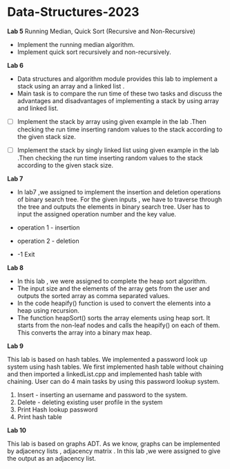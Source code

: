 # Data-Structures-2023
**Lab 5** 
Running Median, Quick Sort (Recursive and Non-Recursive)

- Implement the running median algorithm.
- Implement quick sort recursively and non-recursively.

**Lab 6**

 - Data structures and algorithm module provides this lab to implement a stack using an array and a linked list .
 -  Main task is to compare the run time of these two tasks and discuss the advantages and disadvantages of implementing a stack by using array and linked list.
 
 
 
 - [ ] Implement the stack by array using given example in the lab .Then checking the run time inserting random values to the stack according to the given stack size.
 - [ ] Implement the stack by singly linked list using given example in the lab .Then checking the run time inserting random values to the stack according to the given stack size.


**Lab 7**

- In lab7 ,we assigned to implement the insertion and deletion operations of binary search tree. For the given inputs , we have to traverse through the tree and outputs the elements in binary search tree. 
User has to input the assigned operation number and the key value. 

 

 - operation 1 - insertion
 - operation 2 - deletion
 - -1  Exit
 
**Lab 8**

 - In this lab , we were assigned to complete the heap sort algorithm.
 - The input size and the elements of the array gets from the user and  outputs the sorted array as comma separated values.
 - In the code heapify() function is used to convert the elements into a heap using recursion.
 - The function heapSort() sorts the array elements using heap sort. It starts from the non-leaf nodes and calls the heapify() on each of them. This converts the array into a binary max heap.

**Lab 9**


This lab is based on hash tables. We implemented a password look up system using hash tables. We first implemented hash table without chaining and then imported a linkedList.cpp  and implemented hash table with chaining.
User can do 4 main tasks by using this password lookup system.

 1. Insert - inserting an username and password to the system.
 2. Delete - deleting existing user profile in the system
 3. Print Hash lookup password
 4. Print hash table


**Lab 10**

This lab is based on graphs ADT. As we know, graphs can be implemented by adjacency lists , adjacency matrix . In this lab ,we were assigned to give the output as an adjacency list. 
